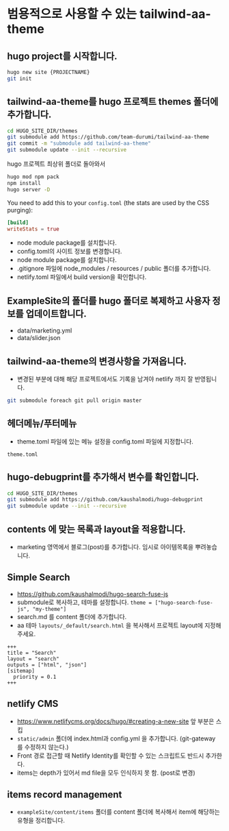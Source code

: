 # 범용적으로 사용할 수 있는 tailwind-aa-theme

## hugo project를 시작합니다. 

```bash
hugo new site {PROJECTNAME}
git init

```

## tailwind-aa-theme를 hugo 프로젝트 themes 폴더에 추가합니다.

```bash
cd HUGO_SITE_DIR/themes
git submodule add https://github.com/team-durumi/tailwind-aa-theme
git commit -m "submodule add tailwind-aa-theme"
git submodule update --init --recursive
```
hugo 프로젝트 최상위 폴더로 돌아와서
```bash
hugo mod npm pack
npm install
hugo server -D
```

You need to add this to your `config.toml` (the stats are used by the CSS purging):

```toml
[build]
writeStats = true
```
- node module package를 설치합니다. 
- config.toml의 사이트 정보를 변경합니다. 
- node module package를 설치합니다. 
- .gitignore 파일에 node_modules / resources / public 폴더를 추가합니다. 
- netlify.toml 파일에서 build version을 확인합니다.


## ExampleSite의 폴더를 hugo 폴더로 복제하고 사용자 정보를 업데이트합니다. 

- data/marketing.yml
- data/slider.json

## tailwind-aa-theme의 변경사항을 가져옵니다. 
- 변경된 부분에 대해 해당 프로젝트에서도 기록을 남겨야 netlify 까지 잘 반영됩니다. 

```bash
git submodule foreach git pull origin master
```

## 헤더메뉴/푸터메뉴 
- theme.toml 파일에 있는 메뉴 설정을 config.toml 파일에 지정합니다. 
```
theme.toml
```

## hugo-debugprint를 추가해서 변수를 확인합니다.

```bash
cd HUGO_SITE_DIR/themes
git submodule add https://github.com/kaushalmodi/hugo-debugprint
git submodule update --init --recursive
```

## contents 에 맞는 목록과 layout을 적용합니다. 
- marketing 영역에서 블로그(post)를 추가합니다. 임시로 아이템목록을 뿌려놓습니다.

## Simple Search
- https://github.com/kaushalmodi/hugo-search-fuse-js
- submodule로 복사하고, 테마를 설정합니다. ```theme = ["hugo-search-fuse-js", "my-theme"]```
- search.md 를 content 폴더에 추가합니다. 
- aa 테마 ```layouts/_default/search.html``` 을 복사해서 프로젝트 layout에 지정해주세요. 

```
+++
title = "Search"
layout = "search"
outputs = ["html", "json"]
[sitemap]
  priority = 0.1
+++
```

## netlify CMS
- https://www.netlifycms.org/docs/hugo/#creating-a-new-site 앞 부분은 스킵
- ```static/admin``` 폴더에 index.html과 config.yml 을 추가합니다. (git-gateway 를 수정하지 않는다.)
- Front 경로 접근할 때 Netlify Identity를 확인할 수 있는 스크립트도 반드시 추가한다. 
- items는 depth가 있어서 md file을 모두 인식하지 못 함. (post로 변경)

## items record management
- ```exampleSite/content/items``` 폴더를 content 폴더에 복사해서 item에 해당하는 유형을 정리합니다. 
